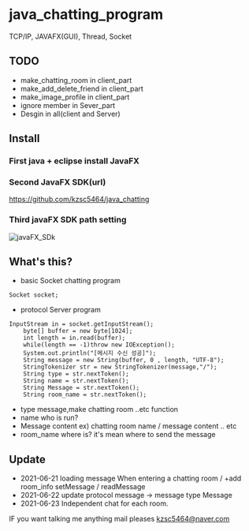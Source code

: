# java_chatting_program
TCP/IP, JAVAFX(GUI), Thread, Socket  




## TODO 

* make_chatting_room in client_part
* make_add_delete_friend in client_part
* make_image_profile in client_part
* ignore member in Sever_part
* Desgin in all(client and Server)


## Install


### First java + eclipse install JavaFX

### Second JavaFX SDK(url)
https://github.com/kzsc5464/java_chatting

### Third javaFX SDK path setting

![javaFX_SDk](https://user-images.githubusercontent.com/60764506/123064255-12eaa200-d449-11eb-899a-63eddc2234d4.PNG)



## What's this?

* basic Socket chatting program
```
Socket socket;
```
* protocol Server program
```
InputStream in = socket.getInputStream();
	byte[] buffer = new byte[1024];
	int length = in.read(buffer);
	while(length == -1)throw new IOException();
	System.out.println("[메시지 수신 성공]");
	String message = new String(buffer, 0 , length, "UTF-8");					
	StringTokenizer str = new StringTokenizer(message,"/");
	String type = str.nextToken();
	String name = str.nextToken();
	String Message = str.nextToken();
	String room_name = str.nextToken();
```
* type 
message,make chatting room ..etc function
* name
who is run?
* Message
content ex) chatting room name / message content .. etc
* room_name
where is? it's mean where to send the message


## Update

* 2021-06-21 loading message When entering a chatting room / +add room_info setMessage / readMessage
* 2021-06-22 update protocol message -> message type Message
* 2021-06-23 Independent chat for each room.





IF you want talking me anything mail pleases
kzsc5464@naver.com 





